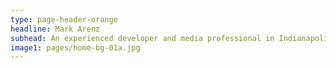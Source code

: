 ```yaml
---
type: page-header-orange
headline: Mark Arenz
subhead: An experienced developer and media professional in Indianapolis Indiana, crafting websites, apps, and video content since 1992.
image1: pages/home-bg-01a.jpg
---
```

